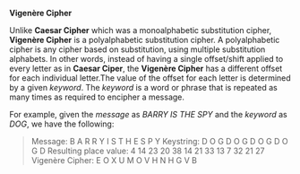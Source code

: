 **Vigenère Cipher**

Unlike **Caesar Cipher** which was a monoalphabetic substitution cipher, **Vigenère Cipher** is a polyalphabetic substitution cipher. A polyalphabetic cipher is any cipher based on substitution, using multiple substitution alphabets. In other words, instead of having a single offset/shift applied to every letter as in **Caesar Ciper**, the **Vigenère Cipher** has a different offset for each individual letter.The value of the offset for each letter is determined by a given *keyword*. The *keyword* is a word or phrase that is repeated as many times as required to encipher a message.

For example, given the *message* as *BARRY IS THE SPY* and the *keyword* as *DOG*, we have the following:

> Message:					B  A  R  R  Y   I  S   T  H  E   S  P  Y
> Keystring:				D  O  G  D  O   G  D   O  G  D   O  G  D
> Resulting place value:	4  14 23 20 38  14 21  33 13 7   32 21 27
> Vigenère Cipher:			E  O  X  U  M   O  V   H  N  H   G  V  B


